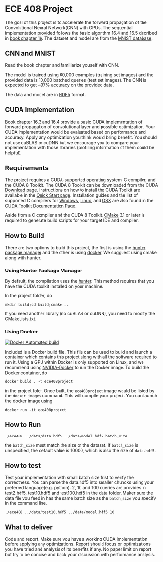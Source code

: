 # ECE 408 Project

The goal of this project is to accelerate the forward propagation of the Convolutional Neural Network(CNN) with GPUs. The sequential implementation provided follows the basic algorithm 16.4 and 16.5 decribed in [book chapter 16](https://wiki.illinois.edu/wiki/display/ece408f16/Book+Chapters?preview=/602518692/603851747/3rd-Edition-Chapter16-case-study-DNN-FINAL.pdf). The dataset and model are from the [MNIST database](http://yann.lecun.com/exdb/mnist/).

## CNN and MNIST

Read the book chapter and familiarize youself with CNN.

The model is trained using 60,000 examples (training set images) and the provided data is 10,000 batched queries (test set images). The CNN is expected to get ~97% accuracy on the provided data.

The data and model are in [HDF5](https://support.hdfgroup.org/HDF5/) format.

## CUDA Implementation

Book chapter 16.3 and 16.4 provide a basic CUDA implementation of forward propagation of convolutional layer and possible optimization. Your CUDA implementation would be evaluated based on performance and accuracy. Apply any optimization you think would bring benefit. You should not use cuBLAS or cuDNN but we encourage you to compare your implementation with those libraries (profiling information of them could be helpful).

## Requirements

The project requires a CUDA-supported operating system,
C compiler, and the CUDA 8 Toolkit. The CUDA 8 Toolkit can be downloaded
from the [CUDA Download](https://developer.nvidia.com/cuda-downloads) page.
Instructions on how to install the CUDA Toolkit are available in the
[Quick Start page](http://docs.nvidia.com/cuda/cuda-quick-start-guide/index.html).
Installation guides and the list of supported C compilers for [Windows](http://docs.nvidia.com/cuda/cuda-installation-guide-microsoft-windows/index.html),
[Linux](http://docs.nvidia.com/cuda/cuda-installation-guide-linux/index.html), and
[OSX](http://docs.nvidia.com/cuda/cuda-installation-guide-mac-os-x/index.html) are
also found in the [CUDA Toolkit Documentation Page](http://docs.nvidia.com/cuda/index.html).

Aside from a C compiler and the CUDA 8 Toolkit, [CMake](https://cmake.org/) 3.1 or later is required
to generate build scripts for your target IDE and compiler. 

## How to Build

There are two options to build this project, the first is using the [hunter package manager](https://github.com/ruslo/hunter) and the other is using [docker](https://www.docker.com/).
We sugguest using cmake along with hunter.

### Using Hunter Package Manager

By default, the compilation uses the [hunter](https://github.com/ruslo/hunter).
This method requires that you have the CUDA toolkit installed on your machine.

In the project folder, do
~~~
mkdir build;cd build;cmake ..
~~~

If you need another library (no cuBLAS or cuDNN), you need to modify the CMakeLists.txt.

### Using Docker
 
 [![Docker Automated build](https://img.shields.io/docker/automated/jrottenberg/ffmpeg.svg)](https://hub.docker.com/r/webgpu/ece408project/)

Included is a [Docker](http://docker.io/) build file. This file can be used to build and launch a container which contains this project along with all the software required to run it. Using a GPU within Docker is only supported on Linux, and we recommend using [NVIDIA-Docker](https://github.com/NVIDIA/nvidia-docker) to run the Docker image. To build the Docker container, do

~~~
docker build . -t ece408project
~~~
in the projcet foler. 
Once built, the `ece408project` image would be listed by the `docker images` command. This will compile your project. You can launch the docker image using

~~~
docker run -it ece408project
~~~

## How to Run

~~~
./ece408 ../data/data.hdf5 ../data/model.hdf5 batch_size
~~~

the `batch_size` must match the size of the dataset. If `batch_size` is unspecified, the default value is 10000, which is also the size of `data.hdf5`.

## How to test 

Test your implementation with small batch size frist to verify the correctness. You can parse the data.hdf5 into smaller chuncks using your preferred language(e.g. python). 2, 10 and 100 queries are provides in test2.hdf5, test10.hdf5 and test100.hdf5 in the data folder. Maker sure the data file you feed in has the same batch size as the `batch_size` you specify in the command line.

~~~
./ece408 ../data/test10.hdf5 ../data/model.hdf5 10
~~~

## What to deliver

Code and report. Make sure you have a working CUDA implementation before applying any optimizations. Report should focus on optimizations you have tried and analysis of its benefits if any. No paper limit on report but try to be concise and back your discussion with performance analysis.

